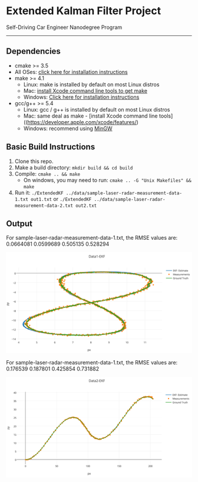 # Extended Kalman Filter Project
Self-Driving Car Engineer Nanodegree Program

---

## Dependencies

* cmake >= 3.5
 * All OSes: [click here for installation instructions](https://cmake.org/install/)
* make >= 4.1
  * Linux: make is installed by default on most Linux distros
  * Mac: [install Xcode command line tools to get make](https://developer.apple.com/xcode/features/)
  * Windows: [Click here for installation instructions](http://gnuwin32.sourceforge.net/packages/make.htm)
* gcc/g++ >= 5.4
  * Linux: gcc / g++ is installed by default on most Linux distros
  * Mac: same deal as make - [install Xcode command line tools]((https://developer.apple.com/xcode/features/)
  * Windows: recommend using [MinGW](http://www.mingw.org/)

## Basic Build Instructions

1. Clone this repo.
2. Make a build directory: `mkdir build && cd build`
3. Compile: `cmake .. && make`
   * On windows, you may need to run: `cmake .. -G "Unix Makefiles" && make`
4. Run it: `./ExtendedKF ../data/sample-laser-radar-measurement-data-1.txt out1.txt`
    or `./ExtendedKF ../data/sample-laser-radar-measurement-data-2.txt out2.txt`

## Output

For sample-laser-radar-measurement-data-1.txt, the RMSE values are:
  0.0664081
  0.0599689
  0.505135
  0.528294

![Alt text](EKF_visualization1.png?raw=true)

For sample-laser-radar-measurement-data-1.txt, the RMSE values are:
  0.176539
  0.187801
  0.425854
  0.731882

![Alt text](EKF_visualization2.png?raw=true)
